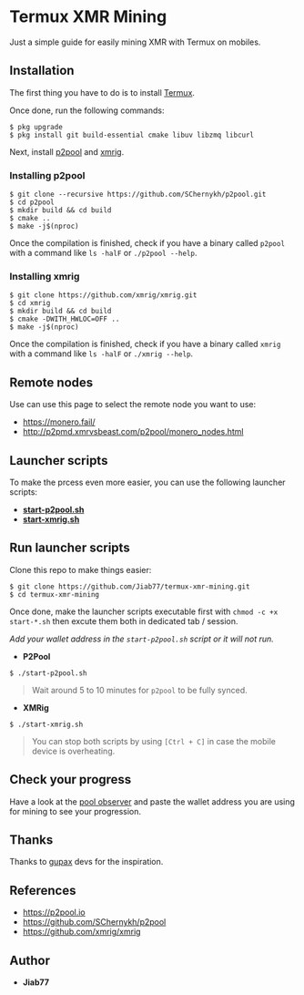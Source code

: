 # Termux XMR Mining

Just a simple guide for easily mining XMR with Termux on mobiles.

## Installation

The first thing you have to do is to install [Termux](https://github.com/termux/termux-app).

Once done, run the following commands:

```console
$ pkg upgrade
$ pkg install git build-essential cmake libuv libzmq libcurl
```

Next, install [p2pool](https://github.com/SChernykh/p2pool) and [xmrig](https://github.com/xmrig/xmrig).

### Installing p2pool

```console
$ git clone --recursive https://github.com/SChernykh/p2pool.git
$ cd p2pool
$ mkdir build && cd build
$ cmake ..
$ make -j$(nproc)
```

Once the compilation is finished, check if you have a binary called `p2pool` with a command like `ls -halF` or `./p2pool --help`.

### Installing xmrig

```console
$ git clone https://github.com/xmrig/xmrig.git
$ cd xmrig
$ mkdir build && cd build
$ cmake -DWITH_HWLOC=OFF ..
$ make -j$(nproc)
```

Once the compilation is finished, check if you have a binary called `xmrig` with a command like `ls -halF` or `./xmrig --help`.

## Remote nodes

Use can use this page to select the remote node you want to use:

* https://monero.fail/
* http://p2pmd.xmrvsbeast.com/p2pool/monero_nodes.html

## Launcher scripts

To make the prcess even more easier, you can use the following launcher scripts:

* __[start-p2pool.sh](start-p2pool.sh)__
* __[start-xmrig.sh](start-xmrig.sh)__

## Run launcher scripts

Clone this repo to make things easier:

```console
$ git clone https://github.com/Jiab77/termux-xmr-mining.git
$ cd termux-xmr-mining
```

Once done, make the launcher scripts executable first with `chmod -c +x start-*.sh` then excute them both in dedicated tab / session.

_Add your wallet address in the `start-p2pool.sh` script or it will not run._

* __P2Pool__

```console
$ ./start-p2pool.sh
```

> Wait around 5 to 10 minutes for `p2pool` to be fully synced.

* __XMRig__

```console
$ ./start-xmrig.sh
```

> You can stop both scripts by using `[Ctrl + C]` in case the mobile device is overheating.

## Check your progress

Have a look at the [pool observer](https://p2pool.observer/) and paste the wallet address you are using for mining to see your progression.

## Thanks

Thanks to [gupax](https://github.com/hinto-janai/gupax) devs for the inspiration.

## References

* https://p2pool.io
* https://github.com/SChernykh/p2pool
* https://github.com/xmrig/xmrig

## Author

* __Jiab77__
